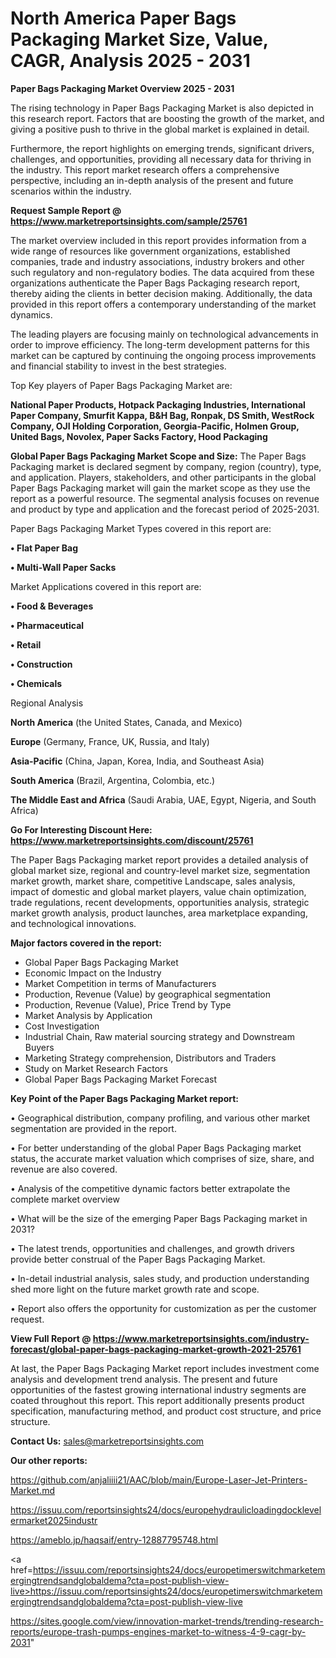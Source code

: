 # North America Paper Bags Packaging Market Size, Value, CAGR, Analysis 2025 - 2031

<Strong> Paper Bags Packaging Market Overview 2025 - 2031</strong>

The rising technology in Paper Bags Packaging Market is also depicted in this research report. Factors that are boosting the growth of the market, and giving a positive push to thrive in the global market is explained in detail.

Furthermore, the report highlights on emerging trends, significant drivers, challenges, and opportunities, providing all necessary data for thriving in the industry. This report market research offers a comprehensive perspective, including an in-depth analysis of the present and future scenarios within the industry.

<strong>Request Sample Report @ <a href=https://www.marketreportsinsights.com/sample/25761>https://www.marketreportsinsights.com/sample/25761</a></strong>

The market overview included in this report provides information from a wide range of resources like government organizations, established companies, trade and industry associations, industry brokers and other such regulatory and non-regulatory bodies. The data acquired from these organizations authenticate the Paper Bags Packaging research report, thereby aiding the clients in better decision making. Additionally, the data provided in this report offers a contemporary understanding of the market dynamics.

The leading players are focusing mainly on technological advancements in order to improve efficiency. The long-term development patterns for this market can be captured by continuing the ongoing process improvements and financial stability to invest in the best strategies.

Top Key players of Paper Bags Packaging Market are:

<strong>National Paper Products, Hotpack Packaging Industries, International Paper Company, Smurfit Kappa, B&H Bag, Ronpak, DS Smith, WestRock Company, OJI Holding Corporation, Georgia-Pacific, Holmen Group, United Bags, Novolex, Paper Sacks Factory, Hood Packaging</strong>

<strong><b>Global Paper Bags Packaging Market Scope and Size:</b></strong>
The Paper Bags Packaging market is declared segment by company, region (country), type, and application. Players, stakeholders, and other participants in the global Paper Bags Packaging market will gain the market scope as they use the report as a powerful resource. The segmental analysis focuses on revenue and product by type and application and the forecast period of 2025-2031.

Paper Bags Packaging Market Types covered in this report are:

<strong>• Flat Paper Bag

• Multi-Wall Paper Sacks</strong>

Market Applications covered in this report are:

<strong>• Food & Beverages

• Pharmaceutical

• Retail

• Construction

• Chemicals</strong> 

Regional Analysis

<strong>North America</strong> (the United States, Canada, and Mexico)

<strong>Europe</strong> (Germany, France, UK, Russia, and Italy)

<strong>Asia-Pacific</strong> (China, Japan, Korea, India, and Southeast Asia)

<strong>South America</strong> (Brazil, Argentina, Colombia, etc.)

<strong>The Middle East and Africa</strong> (Saudi Arabia, UAE, Egypt, Nigeria, and South Africa)

<strong>Go For Interesting Discount Here: <a href=https://www.marketreportsinsights.com/discount/25761>https://www.marketreportsinsights.com/discount/25761</a></strong>

The Paper Bags Packaging market report provides a detailed analysis of global market size, regional and country-level market size, segmentation market growth, market share, competitive Landscape, sales analysis, impact of domestic and global market players, value chain optimization, trade regulations, recent developments, opportunities analysis, strategic market growth analysis, product launches, area marketplace expanding, and technological innovations.

<strong><b>Major factors covered in the report:</b></strong>
<ul>
  <li>Global Paper Bags Packaging Market </li>
  <li>Economic Impact on the Industry</li>
  <li>Market Competition in terms of Manufacturers</li>
  <li>Production, Revenue (Value) by geographical segmentation</li>
  <li>Production, Revenue (Value), Price Trend by Type</li>
  <li>Market Analysis by Application</li>
  <li>Cost Investigation</li>
  <li>Industrial Chain, Raw material sourcing strategy and Downstream Buyers</li>
  <li>Marketing Strategy comprehension, Distributors and Traders</li>
  <li>Study on Market Research Factors</li>
  <li>Global Paper Bags Packaging Market Forecast</li>
</ul>

<strong><b>Key Point of the Paper Bags Packaging Market report:</b></strong>

• Geographical distribution, company profiling, and various other market segmentation are provided in the report.

• For better understanding of the global Paper Bags Packaging market status, the accurate market valuation which comprises of size, share, and revenue are also covered.

• Analysis of the competitive dynamic factors better extrapolate the complete market overview

• What will be the size of the emerging Paper Bags Packaging market in 2031?

• The latest trends, opportunities and challenges, and growth drivers provide better construal of the Paper Bags Packaging Market.

• In-detail industrial analysis, sales study, and production understanding shed more light on the future market growth rate and scope.

• Report also offers the opportunity for customization as per the customer request.

<strong><b>View Full Report @ <a href=https://www.marketreportsinsights.com/industry-forecast/global-paper-bags-packaging-market-growth-2021-25761>https://www.marketreportsinsights.com/industry-forecast/global-paper-bags-packaging-market-growth-2021-25761</a></b></strong>


At last, the Paper Bags Packaging Market report includes investment come analysis and development trend analysis. The present and future opportunities of the fastest growing international industry segments are coated throughout this report. This report additionally presents product specification, manufacturing method, and product cost structure, and price structure.

<strong>Contact Us:</strong>
sales@marketreportsinsights.com

<strong>Our other reports:</strong>

<a href=https://github.com/anjaliiii21/AAC/blob/main/Europe-Laser-Jet-Printers-Market.md>https://github.com/anjaliiii21/AAC/blob/main/Europe-Laser-Jet-Printers-Market.md</a>

<a href=https://issuu.com/reportsinsights24/docs/europehydraulicloadingdocklevelermarket2025industr>https://issuu.com/reportsinsights24/docs/europehydraulicloadingdocklevelermarket2025industr</a>

<a href=https://ameblo.jp/haqsaif/entry-12887795748.html>https://ameblo.jp/haqsaif/entry-12887795748.html</a>

<a href=https://issuu.com/reportsinsights24/docs/europetimerswitchmarketemergingtrendsandglobaldema?cta=post-publish-view-live>https://issuu.com/reportsinsights24/docs/europetimerswitchmarketemergingtrendsandglobaldema?cta=post-publish-view-live</a>

<a href=https://sites.google.com/view/innovation-market-trends/trending-research-reports/europe-trash-pumps-engines-market-to-witness-4-9-cagr-by-2031>https://sites.google.com/view/innovation-market-trends/trending-research-reports/europe-trash-pumps-engines-market-to-witness-4-9-cagr-by-2031</a>"
